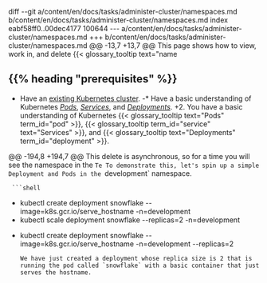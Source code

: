 diff --git a/content/en/docs/tasks/administer-cluster/namespaces.md b/content/en/docs/tasks/administer-cluster/namespaces.md
index eabf58ff0..00dec4177 100644
--- a/content/en/docs/tasks/administer-cluster/namespaces.md
+++ b/content/en/docs/tasks/administer-cluster/namespaces.md
@@ -13,7 +13,7 @@ This page shows how to view, work in, and delete {{< glossary_tooltip text="name
 ## {{% heading "prerequisites" %}}
 
 * Have an [existing Kubernetes cluster](/docs/setup/).
-* Have a basic understanding of Kubernetes _[Pods](/docs/concepts/workloads/pods/pod/)_, _[Services](/docs/concepts/services-networking/service/)_, and _[Deployments](/docs/concepts/workloads/controllers/deployment/)_.
+2. You have a basic understanding of Kubernetes {{< glossary_tooltip text="Pods" term_id="pod" >}}, {{< glossary_tooltip term_id="service" text="Services" >}}, and {{< glossary_tooltip text="Deployments" term_id="deployment" >}}.
 
 
 <!-- steps -->
@@ -194,8 +194,7 @@ This delete is asynchronous, so for a time you will see the namespace in the `Te
     To demonstrate this, let's spin up a simple Deployment and Pods in the `development` namespace.
 
     ```shell
-    kubectl create deployment snowflake --image=k8s.gcr.io/serve_hostname -n=development
-    kubectl scale deployment snowflake --replicas=2 -n=development
+    kubectl create deployment snowflake --image=k8s.gcr.io/serve_hostname  -n=development --replicas=2
     ```
     We have just created a deployment whose replica size is 2 that is running the pod called `snowflake` with a basic container that just serves the hostname.
 

